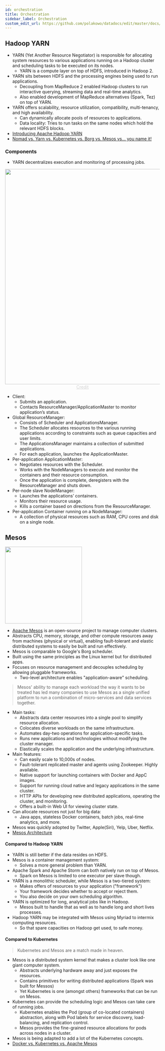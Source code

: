 ```yaml
---
id: orchestration
title: Orchestration
sidebar_label: Orchestration
custom_edit_url: https://github.com/polakowo/datadocs/edit/master/docs/big-data/orchestration.md
---
```


## Hadoop YARN

- YARN (Yet Another Resource Negotiator) is responsible for allocating system resources to various applications running on a Hadoop cluster and scheduling tasks to be executed on its nodes.
    - YARN is a compute layer on top of HDFS, introduced in Hadoop 2.
- YARN sits between HDFS and the processing engines being used to run applications.
    - Decoupling from MapReduce 2 enabled Hadoop clusters to run interactive querying, streaming data and real-time analytics.
    - Also enabled development of MapReduce alternatives (Spark, Tez) on top of YARN.
- YARN offers scalability, resource utilization, compatibility, multi-tenancy, and high availability.
    - Can dynamically allocate pools of resources to applications.
    - Data locality: Tries to run tasks on the same nodes which hold the relevant HDFS blocks.
- [Introducing Apache Hadoop YARN](https://hortonworks.com/blog/introducing-apache-hadoop-yarn/)
- [Nomad vs. Yarn vs. Kubernetes vs. Borg vs. Mesos vs… you name it!](https://medium.com/@arseny.chernov/nomad-vs-yarn-vs-kubernetes-vs-borg-vs-mesos-vs-you-name-it-7f15a907ece2)

### Components

- YARN decentralizes execution and monitoring of processing jobs.

<img width=700 src="/datadocs/assets/yarn.png"/>
<center><a href="https://www.youtube.com/watch?v=1vg_W-MMZpA" style="color: lightgrey">Credit</a></center>

- Client:
    - Submits an application.
    - Contacts ResourceManager/ApplicationMaster to monitor application’s status.
- Global ResourceManager:
    - Consists of Scheduler and ApplicationsManager.
    - The Scheduler allocates resources to the various running applications according to constraints such as queue capacities and user limits.
    - The ApplicationsManager maintains a collection of submitted applications.
    - For each application, launches the ApplicationMaster.
- Per-application ApplicationMaster:
    - Negotiates resources with the Scheduler.
    - Works with the NodeManagers to execute and monitor the containers and their resource consumption.
    - Once the application is complete, deregisters with the ResourceManager and shuts down.
- Per-node slave NodeManager:
    - Launches the applications’ containers.
    - Monitors their resource usage.
    - Kills a container based on directions from the ResourceManager.
- Per-application Container running on a NodeManager:
    - A collection of physical resources such as RAM, CPU cores and disk on a single node.

## Mesos

<img width=250 src="/datadocs/assets/1200px-Apache_Mesos_Logo.svg.png"/>

- [Apache Mesos](http://mesos.apache.org) is an open-source project to manage computer clusters.
- Abstracts CPU, memory, storage, and other compute resources away from machines (physical or virtual), enabling fault-tolerant and elastic distributed systems to easily be built and run effectively.
- Mesos is comparable to Google's Borg scheduler.
- Built using the same principles as the Linux kernel but for distributed apps.
- Focuses on resource management and decouples scheduling by allowing pluggable frameworks.
    - Two-level architecture enables "application-aware" scheduling.
> Mesos' ability to manage each workload the way it wants to be treated has led many companies to use Mesos as a single unified platform to run a combination of micro-services and data services together.
- Main tasks:
    - Abstracts data center resources into a single pool to simplify resource allocation.
    - Colocates diverse workloads on the same infrastructure.
    - Automates day-two operations for application-specific tasks.
    - Runs new applications and technologies without modifying the cluster manager.
    - Elastically scales the application and the underlying infrastructure.
- Main features:
    - Can easily scale to 10,000s of nodes.
    - Fault-tolerant replicated master and agents using Zookeeper. Highly available.
    - Native support for launching containers with Docker and AppC images.
    - Support for running cloud native and legacy applications in the same cluster.
    - HTTP APIs for developing new distributed applications, operating the cluster, and monitoring.
    - Offers a built-in Web UI for viewing cluster state.
- Can allocate resources not just for big data:
    - Java apps, stateless Docker containers, batch jobs, real-time analytics, and more.
- Mesos was quickly adopted by Twitter, Apple(Siri), Yelp, Uber, Netflix.
- [Mesos Architecture](http://mesos.apache.org/documentation/latest/architecture/)

#### Compared to Hadoop YARN

- YARN is still better if the data resides on HDFS.
- Mesos is a container management system:
    - Solves a more general problem than YARN.
- Apache Spark and Apache Storm can both natively run on top of Mesos.
    - Spark on Mesos is limited to one executor per slave though.
- YARN is a monolithic scheduler, while Mesos is a two-tiered system:
    - Makes offers of resources to your application ("framework")
    - Your framework decides whether to accept or reject them.
    - You also decide on your own scheduling algorithm.
- YARN is optimized for long, analytical jobs like in Hadoop.
    - Mesos built to handle that as well as to handle long and short lives processes.
- Hadoop YARN may be integrated with Mesos using Myriad to intermix computing resources.
    - So that spare capacities on Hadoop get used, to safe money.

#### Compared to Kubernetes

> Kubernetes and Mesos are a match made in heaven.
- Mesos is a distributed system kernel that makes a cluster look like one giant computer system.
    - Abstracts underlying hardware away and just exposes the resources.
    - Contains primitives for writing distributed applications (Spark was built for Messos)
    - Yet Kubernetes is one (amongst others) frameworks that can be run on Mesos.
- Kubernetes can provide the scheduling logic and Mesos can take care of running jobs.
    - Kubernetes enables the Pod (group of co-located containers) abstraction, along with Pod labels for service discovery, load-balancing, and replication control. 
    - Mesos provides the fine-grained resource allocations for pods across nodes in a cluster.
- Mesos is being adapted to add a lot of the Kubernetes concepts.
- [Docker vs. Kubernetes vs. Apache Mesos](https://d2iq.com/blog/docker-vs-kubernetes-vs-apache-mesos)
